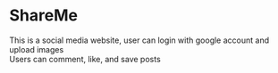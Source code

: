 # ShareMe
This is a social media website, user can login with google account and upload images \
Users can comment, like, and save posts

